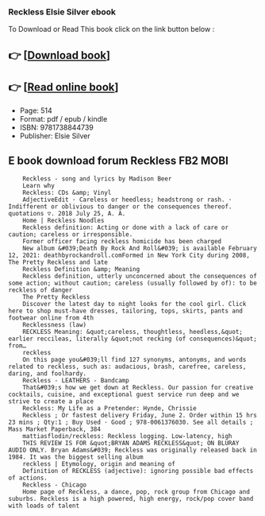 ### Reckless Elsie Silver ebook

To Download or Read This book click on the link button below :

## 👉  [**[Download book](http://get-pdfs.com/download.php?group=book&from=github.com&id=672490&lnk=1079 "Download book")**]

## 👉  [**[Read online book](http://get-pdfs.com/download.php?group=book&from=github.com&id=672490&lnk=1079 "Read online book")**]


* Page: 514
* Format: pdf / epub / kindle
* ISBN: 9781738844739
* Publisher: Elsie Silver



## E book download forum Reckless FB2 MOBI






        Reckless - song and lyrics by Madison Beer
        Learn why
        Reckless: CDs &amp; Vinyl
        AdjectiveEdit · Careless or heedless; headstrong or rash. · Indifferent or oblivious to danger or the consequences thereof. quotations ▽. 2018 July 25, A. A. 
        Home | Reckless Noodles
        Reckless definition: Acting or done with a lack of care or caution; careless or irresponsible.
        Former officer facing reckless homicide has been charged
        New album &#039;Death By Rock And Roll&#039; is available February 12, 2021: deathbyrockandroll.comFormed in New York City during 2008, The Pretty Reckless and late 
        Reckless Definition &amp; Meaning
        Reckless definition, utterly unconcerned about the consequences of some action; without caution; careless (usually followed by of): to be reckless of danger 
        The Pretty Reckless
        Discover the latest day to night looks for the cool girl. Click here to shop must-have dresses, tailoring, tops, skirts, pants and footwear online from 4th 
        Recklessness (law)
        RECKLESS Meaning: &quot;careless, thoughtless, heedless,&quot; earlier reccileas, literally &quot;not recking (of consequences)&quot; from…
        reckless
        On this page you&#039;ll find 127 synonyms, antonyms, and words related to reckless, such as: audacious, brash, carefree, careless, daring, and foolhardy.
        Reckless - LEATHERS - Bandcamp
        That&#039;s how we get down at Reckless. Our passion for creative cocktails, cuisine, and exceptional guest service run deep and we strive to create a place 
        Reckless: My Life as a Pretender: Hynde, Chrissie
        Reckless ; Or fastest delivery Friday, June 2. Order within 15 hrs 23 mins ; Qty:1 ; Buy Used · Good ; 978-0061376030. See all details ; Mass Market Paperback, ‎384 
        mattiasflodin/reckless: Reckless logging. Low-latency, high
        THIS REVIEW IS FOR &quot;BRYAN ADAMS RECKLESS&quot; ON BLURAY AUDIO ONLY. Bryan Adams&#039; Reckless was originally released back in 1984. It was the biggest selling album 
        reckless | Etymology, origin and meaning of
        Definition of RECKLESS (adjective): ignoring possible bad effects of actions.
        Reckless - Chicago
        Home page of Reckless, a dance, pop, rock group from Chicago and suburbs. Reckless is a high powered, high energy, rock/pop cover band with loads of talent 
    




